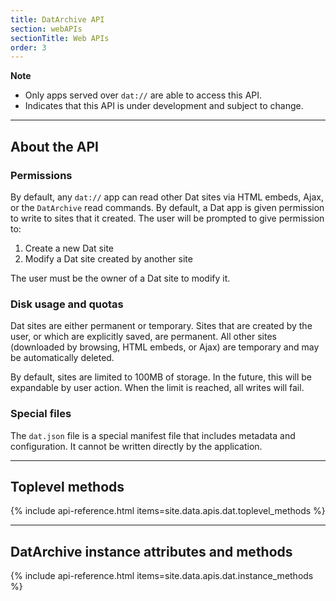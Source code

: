 ```yaml
---
title: DatArchive API
section: webAPIs
sectionTitle: Web APIs
order: 3
---
```


**Note**

- Only apps served over `dat://` are able to access this API.
- <i class="fa fa-flask"></i> Indicates that this API is under development and subject to change.

---

## About the API

### Permissions

By default, any `dat://` app can read other Dat sites via HTML embeds, Ajax, or the `DatArchive` read commands. By default, a Dat app is given permission to write to sites that it created. The user will be prompted to give permission to:

 1. Create a new Dat site
 2. Modify a Dat site created by another site

The user must be the owner of a Dat site to modify it.

### Disk usage and quotas

Dat sites are either permanent or temporary. Sites that are created by the user, or which are explicitly saved, are permanent. All other sites (downloaded by browsing, HTML embeds, or Ajax) are temporary and may be automatically deleted.

By default, sites are limited to 100MB of storage. In the future, this will be expandable by user action. When the limit is reached, all writes will fail.

### Special files

The `dat.json` file is a special manifest file that includes metadata and configuration. It cannot be written directly by the application.

---

## Toplevel methods

{% include api-reference.html items=site.data.apis.dat.toplevel_methods %}

---

## DatArchive instance attributes and methods

{% include api-reference.html items=site.data.apis.dat.instance_methods %}
